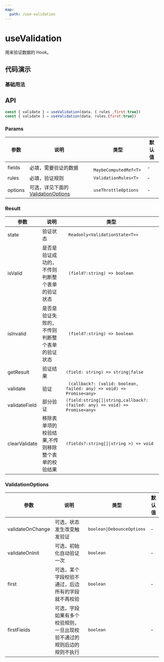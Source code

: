 ```yaml
---
map:
  path: /use-validation
---
```


# useValidation
用来验证数据的 Hook。

## 代码演示

### 基础用法

<demo src="./demo/demo.vue"
  lang="vue"
  title="基础用法">
</demo>

## API

```javascript
const { validate } = useValidation(data, { rules ,first:true})
const { validate } = useValidation(data, rules,{first:true})
```

### Params

| 参数    | 说明                               | 类型      | 默认值 |
| ------- | ---------------------------------- | --------- | ------ |
| fields   | 必填，需要验证的数据                 | ` MaybeComputedRef<T>`     | -      |
| rules | 必填，验证规则  | `ValidationRules<T>` |  -  |
| options | 可选，详见下面的 [ValidationOptions](#validationoptions) | `useThrottleOptions` |  -  |

### Result
| 参数    | 说明                               |   类型  |
| ------- | --------------------------------- |------- |
| state | 验证状态 |` Readonly<ValidationState<T>>` |
| isValid | 是否是验证成功的，不传则判断整个表单的验证状态 | ` (field?:string) => boolean` |
| isInvalid | 是否是验证失败的，不传则判断整个表单的验证状态 | ` (field?:string) => boolean` |
| getResult |验证结果 | ` (field: string) => string\|false ` |
| validate |验证 | ` (callback?: (valid: boolean, failed: any) => void) => Promise<any>` |
| validateField |部分验证 | `(field:string[]\|string,callback?: (failed: any) => void) => Promise<any>` |
| clearValidate |移除表单项的校验结果,不传则移除整个表单的校验结果 | `(fields?:string[]\|string >) => void` |


### ValidationOptions

| 参数     | 说明                       | 类型      | 默认值  |
| -------- | -------------------------- | --------- | ------- |
| validateOnChange     | 可选，状态发生改变触发验证     | `boolean\|DebounceOptions`  | -  |
| validateOnInit  | 可选，初始化自动验证一次 | `boolean` | - |
| first     | 可选，某个字段校验不通过，后边所有的字段就不再校验     | `boolean`  | - |
| firstFields     | 可选，字段如果有多个校验规则，一旦出现校验不通过的规则后边的规则不执行    | `boolean`  | - |

